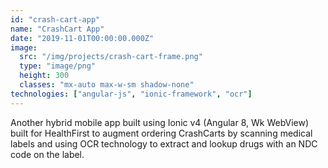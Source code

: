 ```yaml
---
id: "crash-cart-app"
name: "CrashCart App"
date: "2019-11-01T00:00:00.000Z"
image:
  src: "/img/projects/crash-cart-frame.png"
  type: "image/png"
  height: 300
  classes: "mx-auto max-w-sm shadow-none"
technologies: ["angular-js", "ionic-framework", "ocr"]
---
```


Another hybrid mobile app built using Ionic v4 (Angular 8, Wk WebView) built for HealthFirst to augment ordering CrashCarts by scanning medical labels and using OCR technology to extract and lookup drugs with an NDC code on the label.
